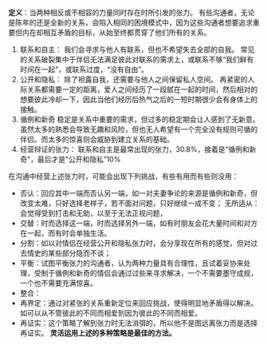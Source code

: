 **定义**：当两种相反或不相容的力量同时存在时所引发的张力。
有些沟通者，无论是陈年的还是全新的关系，会陷入相同的困境模式中，因为这些沟通者想要追求重要但内在却相互矛盾的目标，从始至终都贯穿了他们所有的关系。
1. 联系和自主：
我们会寻求与他人有联系，但也不希望失去全部的自我。
常见的关系破裂集中于伴侣无法满足彼此对联系的需求上，或联系不够“我们鲜有时间在一起”，或联系过度，“没有自由”。
2. 公开和隐私：
除了袒露自我，还需要与他人之间保留私人空间。
再紧密的人际关系都需要一定的距离，爱人之间经历了一段腻在一起的时间，然后相对的想要彼此冷却一下，因此当他们经历后热气之后的一短时期很少会有身体上的接触。
3. 循例和新奇
稳定是关系中重要的需求，但过多的稳定期会让人感到了无新意。虽然太多的熟悉会导致无趣和风险，但也无人希望有一个完全没有规则可循的伴侣。而太多的惊喜则会威胁到建立关系的基础。
4. 经营辩证的张力：
联系和自主是最常出现的张力，30.8%，接着是“循例和新奇"，最后才是"公开和隐私”10%

在沟通中经营上述张力时，可能会出现下列挑战，有些有用而有些则没用：
- 否认：回应其中一端而否认另一端，如一对夫妻争论的来源是循例和新奇，但改变太难，只好选择老样子，若不面对问题，只好继续一成不变；
无所适从：会觉得受到打击和无助，以至于无法正视问题，
- 交替：时而选择这一端，时而选择另外一端，如有时朋友会花大量时间和对方在一起，而有时会单独生活。
- 分割：如以对情侣在经营公开和隐私张力时，会分享现在所有的感觉，但对过去情史的某些部分隐而不谈；
- 平衡：试图平衡张力的沟通者，认为两种力量具有合理性，且试着妥协来处理，受制于循例和新奇的情侣会通过过些来寻求解决，一个不需要墨守成规，一个也不需要充满惊喜。
- 整合：
- 再界定：通过对紧张的关系重新定位来回应挑战，使得明显地矛盾得以解决。如可以从不管彼此的不同而相爱到因为彼此的不同而相爱。
- 再证实：这个策略了解到张力时无法消弭的，所以他不是图远离张力而是选择再证实。
**灵活运用上述的多种策略是最佳的方法。**
